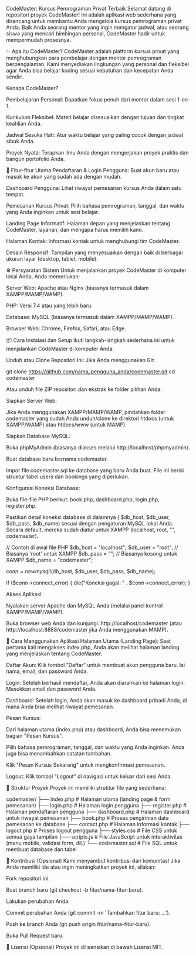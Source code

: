 CodeMaster: Kursus Pemrograman Privat Terbaik
Selamat datang di repositori proyek CodeMaster! Ini adalah aplikasi web sederhana yang dirancang untuk membantu Anda mengelola kursus pemrograman privat Anda. Baik Anda seorang mentor yang ingin mengatur jadwal, atau seorang siswa yang mencari bimbingan personal, CodeMaster hadir untuk mempermudah prosesnya.

✨ Apa itu CodeMaster?
CodeMaster adalah platform kursus privat yang menghubungkan para pembelajar dengan mentor pemrograman berpengalaman. Kami menyediakan lingkungan yang personal dan fleksibel agar Anda bisa belajar koding sesuai kebutuhan dan kecepatan Anda sendiri.

Kenapa CodeMaster?

Pembelajaran Personal: Dapatkan fokus penuh dari mentor dalam sesi 1-on-1.

Kurikulum Fleksibel: Materi belajar disesuaikan dengan tujuan dan tingkat keahlian Anda.

Jadwal Sesuka Hati: Atur waktu belajar yang paling cocok dengan jadwal sibuk Anda.

Proyek Nyata: Terapkan ilmu Anda dengan mengerjakan proyek praktis dan bangun portofolio Anda.

🚀 Fitur-fitur Utama
Pendaftaran & Login Pengguna: Buat akun baru atau masuk ke akun yang sudah ada dengan mudah.

Dashboard Pengguna: Lihat riwayat pemesanan kursus Anda dalam satu tempat.

Pemesanan Kursus Privat: Pilih bahasa pemrograman, tanggal, dan waktu yang Anda inginkan untuk sesi belajar.

Landing Page Informatif: Halaman depan yang menjelaskan tentang CodeMaster, layanan, dan mengapa harus memilih kami.

Halaman Kontak: Informasi kontak untuk menghubungi tim CodeMaster.

Desain Responsif: Tampilan yang menyesuaikan dengan baik di berbagai ukuran layar (desktop, tablet, mobile).

⚙️ Persyaratan Sistem
Untuk menjalankan proyek CodeMaster di komputer lokal Anda, Anda memerlukan:

Server Web: Apache atau Nginx (biasanya termasuk dalam XAMPP/MAMP/WAMP).

PHP: Versi 7.4 atau yang lebih baru.

Database: MySQL (biasanya termasuk dalam XAMPP/MAMP/WAMP).

Browser Web: Chrome, Firefox, Safari, atau Edge.

📦 Cara Instalasi dan Setup
Ikuti langkah-langkah sederhana ini untuk menjalankan CodeMaster di komputer Anda:

Unduh atau Clone Repositori Ini:
Jika Anda menggunakan Git:

git clone https://github.com/nama_pengguna_anda/codemaster.git
cd codemaster

Atau unduh file ZIP repositori dan ekstrak ke folder pilihan Anda.

Siapkan Server Web:

Jika Anda menggunakan XAMPP/MAMP/WAMP, pindahkan folder codemaster yang sudah Anda unduh/clone ke direktori htdocs (untuk XAMPP/WAMP) atau htdocs/www (untuk MAMP).

Siapkan Database MySQL:

Buka phpMyAdmin (biasanya diakses melalui http://localhost/phpmyadmin).

Buat database baru bernama codemaster.

Impor file codemaster.sql ke database yang baru Anda buat. File ini berisi struktur tabel users dan bookings yang diperlukan.

Konfigurasi Koneksi Database:

Buka file-file PHP berikut: book.php, dashboard.php, login.php, register.php.

Pastikan detail koneksi database di dalamnya ( $db_host, $db_user, $db_pass, $db_name) sesuai dengan pengaturan MySQL lokal Anda. Secara default, mereka sudah diatur untuk XAMPP (localhost, root, "", codemaster).

// Contoh di awal file PHP
$db_host = "localhost";
$db_user = "root"; // Biasanya 'root' untuk XAMPP
$db_pass = "";     // Biasanya kosong untuk XAMPP
$db_name = "codemaster";

$conn = new mysqli($db_host, $db_user, $db_pass, $db_name);

if ($conn->connect_error) {
    die("Koneksi gagal: " . $conn->connect_error);
}

Akses Aplikasi:

Nyalakan server Apache dan MySQL Anda (melalui panel kontrol XAMPP/MAMP/WAMP).

Buka browser web Anda dan kunjungi: http://localhost/codemaster (atau http://localhost:8888/codemaster jika Anda menggunakan MAMP).

📝 Cara Menggunakan Aplikasi
Halaman Utama (Landing Page): Saat pertama kali mengakses index.php, Anda akan melihat halaman landing yang menjelaskan tentang CodeMaster.

Daftar Akun: Klik tombol "Daftar" untuk membuat akun pengguna baru. Isi nama, email, dan password Anda.

Login: Setelah berhasil mendaftar, Anda akan diarahkan ke halaman login. Masukkan email dan password Anda.

Dashboard: Setelah login, Anda akan masuk ke dashboard pribadi Anda, di mana Anda bisa melihat riwayat pemesanan.

Pesan Kursus:

Dari halaman utama (index.php) atau dashboard, Anda bisa menemukan bagian "Pesan Kursus".

Pilih bahasa pemrograman, tanggal, dan waktu yang Anda inginkan. Anda juga bisa menambahkan catatan tambahan.

Klik "Pesan Kursus Sekarang" untuk mengkonfirmasi pemesanan.

Logout: Klik tombol "Logout" di navigasi untuk keluar dari sesi Anda.

📁 Struktur Proyek
Proyek ini memiliki struktur file yang sederhana:

codemaster/
├── index.php         # Halaman utama (landing page & form pemesanan)
├── login.php         # Halaman login pengguna
├── register.php      # Halaman pendaftaran pengguna
├── dashboard.php     # Halaman dashboard untuk riwayat pemesanan
├── book.php          # Proses pengiriman data pemesanan ke database
├── contact.php       # Halaman informasi kontak
├── logout.php        # Proses logout pengguna
├── styles.css        # File CSS untuk semua gaya tampilan
├── scripts.js        # File JavaScript untuk interaktivitas (menu mobile, validasi form, dll.)
└── codemaster.sql    # File SQL untuk membuat database dan tabel

🤝 Kontribusi (Opsional)
Kami menyambut kontribusi dari komunitas! Jika Anda memiliki ide atau ingin meningkatkan proyek ini, silakan:

Fork repositori ini.

Buat branch baru (git checkout -b fitur/nama-fitur-baru).

Lakukan perubahan Anda.

Commit perubahan Anda (git commit -m 'Tambahkan fitur baru: ...').

Push ke branch Anda (git push origin fitur/nama-fitur-baru).

Buka Pull Request baru.

📄 Lisensi (Opsional)
Proyek ini dilisensikan di bawah Lisensi MIT.